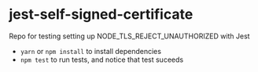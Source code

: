 # jest-self-signed-certificate

Repo for testing setting up NODE_TLS_REJECT_UNAUTHORIZED with Jest

- `yarn` or `npm install` to install dependencies
- `npm test` to run tests, and notice that test suceeds

